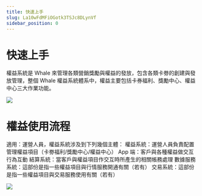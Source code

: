 ```yaml
---
title: 快速上手
slug: La10wFdMFiOGotk3TSJc8DLynVf
sidebar_position: 0
---
```



# 快速上手

權益系統是 Whale 來管理各類營銷獎勵與權益的發放，包含各類卡劵的創建與發放管理，整個 Whale 權益系統體系中，權益主要包括卡券福利、獎勵中心、權益中心三大作業功能。

<img src="/assets/XxuZbFzudoFPOaxoU6QcMwl7nvg.jpeg" src-width="1354" src-height="414" align="center"/>

# <b>權益使用流程</b>

適用：運營人員，權益系統涉及到下列幾個主體：
權益系統：運營人員負責配置管理權益項目（卡劵福利/獎勵中心/權益中心）
App 端：客戶與各種權益做交互行為互動
結算系統：當客戶與權益項目作交互時所產生的相關帳務處理
數據服務系統：這部份是指一些權益項目與行情服務開通有關（若有）
交易系統：這部份是指一些權益項目與交易服務使用有關（若有）

<img src="/assets/O656bk44loeEQ2xSCYnciK00ndf.jpeg" src-width="1734" src-height="2634" align="center"/>

